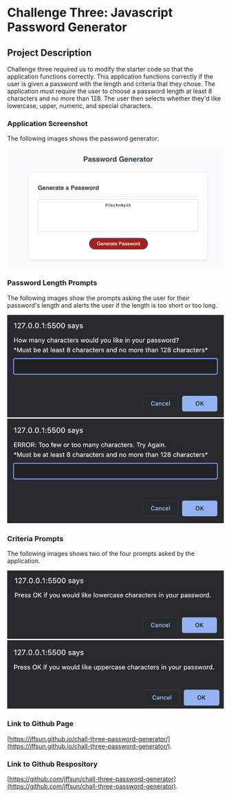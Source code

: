 # Challenge Three: Javascript Password Generator

## Project Description

Challenge three required us to modify the starter code so that the application functions correctly. This application functions correctly if the user is given a password with the length and criteria that they chose. The application must require the user to choose a password length at least 8 characters and no more than 128. The user then selects whether they'd like lowercase, upper, numeric, and special characters. 

### Application Screenshot

The following images shows the password generator:

![Application](./assets/images/screenshot1.jpg)

### Password Length Prompts  

The following images show the prompts asking the user for their password's length and alerts the user if the length is too short or too long. 

![Password Length](./assets/images/screenshot2.jpg)
![Invalid Password Length](./assets/images/screenshot3.jpg)

### Criteria Prompts  

The following images shows two of the four prompts asked by the application. 

![Lowercase Critera](./assets/images/screenshot4.jpg)
![Uppercase Criteria](./assets/images/screenshot5.jpg)


### Link to Github Page
[https://jffsun.github.io/chall-three-password-generator/](https://jffsun.github.io/chall-three-password-generator/).

### Link to Github Respository
[https://github.com/jffsun/chall-three-password-generator](https://github.com/jffsun/chall-three-password-generator).